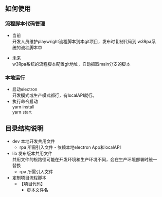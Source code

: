 ## 如何使用

### 流程脚本代码管理
- 当前   
开发人员维护playwright流程脚本到本git项目，发布时复制代码到 w3Rpa系统的流程脚本中

- 未来  
  w3Rpa系统的流程脚本配置git地址，自动抓取main分支的脚本

### 本地运行
- 启动electron   
开发模式或生产模式都行，有localAPI就行。
- 执行命令启动  
yarn install  
yarn start

## 目录结构说明
- dev 本地开发共用文件 
  - rpa 所需引入文件 - 依赖本地electron App和localAPI  
- lib 发布版本共用文件  
共用文件的根路径可能在开发环境和生产环境不同，会在生产环境部署时统一替换    
  - rpa 所需引入文件  
- 定制项目流程脚本
  - 【项目代码】
    - 脚本文件名